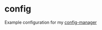 # config
Example configuration for my [config-manager](https://github.com/matthis-k/config-manager)
